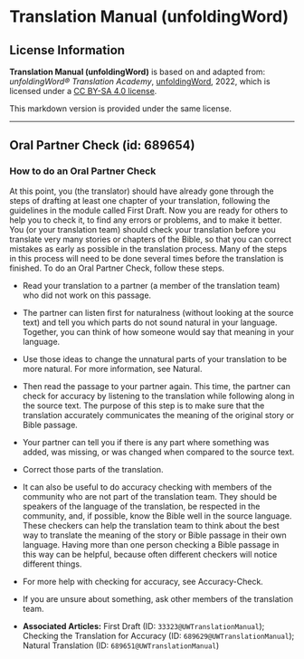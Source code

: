 # Translation Manual (unfoldingWord)

## License Information

**Translation Manual (unfoldingWord)** is based on and adapted from: _unfoldingWord® Translation Academy_, [unfoldingWord](https://unfoldingword.org/utw), 2022, which is licensed under a [CC BY-SA 4.0 license](https://creativecommons.org/licenses/by-sa/4.0/legalcode.en).

This markdown version is provided under the same license.



--------------------------------

## Oral Partner Check (id: 689654)

### How to do an Oral Partner Check

At this point, you (the translator) should have already gone through the steps of drafting at least one chapter of your translation, following the guidelines in the module called First Draft. Now you are ready for others to help you to check it, to find any errors or problems, and to make it better. You (or your translation team) should check your translation before you translate very many stories or chapters of the Bible, so that you can correct mistakes as early as possible in the translation process. Many of the steps in this process will need to be done several times before the translation is finished. To do an Oral Partner Check, follow these steps.

* Read your translation to a partner (a member of the translation team) who did not work on this passage.
* The partner can listen first for naturalness (without looking at the source text) and tell you which parts do not sound natural in your language. Together, you can think of how someone would say that meaning in your language.
* Use those ideas to change the unnatural parts of your translation to be more natural. For more information, see Natural.
* Then read the passage to your partner again. This time, the partner can check for accuracy by listening to the translation while following along in the source text. The purpose of this step is to make sure that the translation accurately communicates the meaning of the original story or Bible passage.
* Your partner can tell you if there is any part where something was added, was missing, or was changed when compared to the source text.
* Correct those parts of the translation.
* It can also be useful to do accuracy checking with members of the community who are not part of the translation team. They should be speakers of the language of the translation, be respected in the community, and, if possible, know the Bible well in the source language. These checkers can help the translation team to think about the best way to translate the meaning of the story or Bible passage in their own language. Having more than one person checking a Bible passage in this way can be helpful, because often different checkers will notice different things.
* For more help with checking for accuracy, see Accuracy\-Check.
* If you are unsure about something, ask other members of the translation team.

* **Associated Articles:** First Draft (ID: `33323@UWTranslationManual`); Checking the Translation for Accuracy (ID: `689629@UWTranslationManual`); Natural Translation (ID: `689651@UWTranslationManual`)

